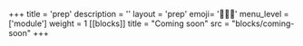 +++
title = 'prep'
description = ''
layout = 'prep'
emoji= '🧑🏾‍💻'
menu_level = ['module']
weight = 1
[[blocks]]
title = "Coming soon"
src = "blocks/coming-soon"
+++
